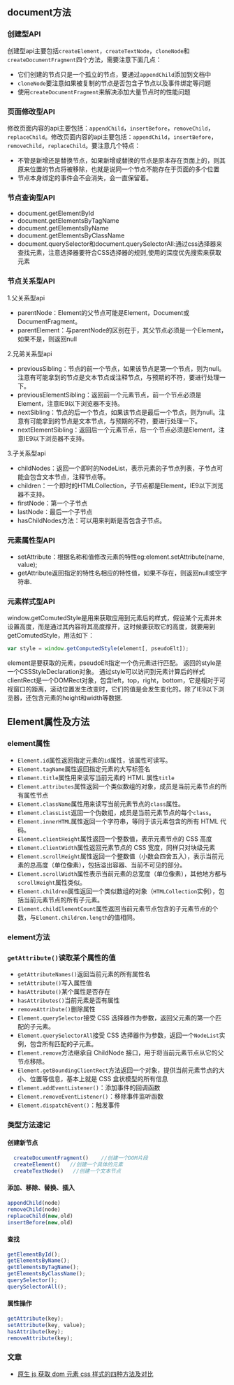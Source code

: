 ## document方法

### 创建型API

创建型api主要包括`createElement`，`createTextNode`，`cloneNode`和`createDocumentFragment`四个方法，需要注意下面几点：

- 它们创建的节点只是一个孤立的节点，要通过`appendChild`添加到文档中
- `cloneNode`要注意如果被复制的节点是否包含子节点以及事件绑定等问题
- 使用`createDocumentFragment`来解决添加大量节点时的性能问题

### 页面修改型API

修改页面内容的api主要包括：`appendChild`，`insertBefore`，`removeChild`，`replaceChild`。修改页面内容的api主要包括：`appendChild`，`insertBefore`，`removeChild`，`replaceChild`。要注意几个特点：

- 不管是新增还是替换节点，如果新增或替换的节点是原本存在页面上的，则其原来位置的节点将被移除，也就是说同一个节点不能存在于页面的多个位置
- 节点本身绑定的事件会不会消失，会一直保留着。

### 节点查询型API

- document.getElementById
- document.getElementsByTagName
- document.getElementsByName
- document.getElementsByClassName
- document.querySelector和document.querySelectorAll:通过css选择器来查找元素，注意选择器要符合CSS选择器的规则,使用的深度优先搜索来获取元素

### 节点关系型API

1.父关系型api

- parentNode：Element的父节点可能是Element，Document或DocumentFragment。
- parentElement：与parentNode的区别在于，其父节点必须是一个Element，如果不是，则返回null

2.兄弟关系型api

- previousSibling：节点的前一个节点，如果该节点是第一个节点，则为null。注意有可能拿到的节点是文本节点或注释节点，与预期的不符，要进行处理一下。
- previousElementSibling：返回前一个元素节点，前一个节点必须是Element，注意IE9以下浏览器不支持。
- nextSibling：节点的后一个节点，如果该节点是最后一个节点，则为null。注意有可能拿到的节点是文本节点，与预期的不符，要进行处理一下。
- nextElementSibling：返回后一个元素节点，后一个节点必须是Element，注意IE9以下浏览器不支持。

3.子关系型api

- childNodes：返回一个即时的NodeList，表示元素的子节点列表，子节点可能会包含文本节点，注释节点等。
- children：一个即时的HTMLCollection，子节点都是Element，IE9以下浏览器不支持。
- firstNode：第一个子节点
- lastNode：最后一个子节点
- hasChildNodes方法：可以用来判断是否包含子节点。

### 元素属性型API

- setAttribute：根据名称和值修改元素的特性eg:element.setAttribute(name, value);
- getAttribute返回指定的特性名相应的特性值，如果不存在，则返回null或空字符串.

### 元素样式型API

window.getComutedStyle是用来获取应用到元素后的样式，假设某个元素并未设置高度，而是通过其内容将其高度撑开，这时候要获取它的高度，就要用到getComutedStyle，用法如下：

```js
var style = window.getComputedStyle(element[, pseudoElt]);
```

element是要获取的元素，pseudoElt指定一个伪元素进行匹配。
 返回的style是一个CSSStyleDeclaration对象。
 通过style可以访问到元素计算后的样式
 clientRect是一个DOMRect对象，包含left，top，right，bottom，它是相对于可视窗口的距离，滚动位置发生改变时，它们的值是会发生变化的。除了IE9以下浏览器，还包含元素的height和width等数据.

## Element属性及方法

### element属性

- `Element.id`属性返回指定元素的`id`属性，该属性可读写。
- `Element.tagName`属性返回指定元素的大写标签名
-  `Element.title`属性用来读写当前元素的 HTML 属性`title` 
-  `Element.attributes`属性返回一个类似数组的对象，成员是当前元素节点的所有属性节点
-  `Element.className`属性用来读写当前元素节点的`class`属性。
-  `Element.classList`返回一个伪数组，成员是当前元素节点的每个`class`。
-  `Element.innerHTML`属性返回一个字符串，等同于该元素包含的所有 HTML 代码。
-  `Element.clientHeight`属性返回一个整数值，表示元素节点的 CSS 高度
-  `Element.clientWidth`属性返回元素节点的 CSS 宽度，同样只对块级元素
-  `Element.scrollHeight`属性返回一个整数值（小数会四舍五入），表示当前元素的总高度（单位像素），包括溢出容器、当前不可见的部分。
-  `Element.scrollWidth`属性表示当前元素的总宽度（单位像素），其他地方都与`scrollHeight`属性类似。
-  `Element.children`属性返回一个类似数组的对象（`HTMLCollection`实例），包括当前元素节点的所有子元素。
-  `Element.childElementCount`属性返回当前元素节点包含的子元素节点的个数，与`Element.children.length`的值相同。

### element方法

###   `getAttribute()`读取某个属性的值

-  `getAttributeNames()`返回当前元素的所有属性名
-  `setAttribute()`写入属性值
-  `hasAttribute()`某个属性是否存在
-  `hasAttributes()`当前元素是否有属性
-  `removeAttribute()`删除属性
-  `Element.querySelector`接受 CSS 选择器作为参数，返回父元素的第一个匹配的子元素。
-  `Element.querySelectorAll`接受 CSS 选择器作为参数，返回一个`NodeList`实例，包含所有匹配的子元素。
-  `Element.remove`方法继承自 ChildNode 接口，用于将当前元素节点从它的父节点移除。
-  `Element.getBoundingClientRect`方法返回一个对象，提供当前元素节点的大小、位置等信息，基本上就是 CSS 盒状模型的所有信息
-  `Element.addEventListener()`：添加事件的回调函数
-  `Element.removeEventListener()`：移除事件监听函数
-  `Element.dispatchEvent()`：触发事件

### 类型方法速记

#### 创建新节点

```js
  createDocumentFragment()    //创建一个DOM片段
  createElement()   //创建一个具体的元素
  createTextNode()   //创建一个文本节点
```

#### 添加、移除、替换、插入

```js
appendChild(node)
removeChild(node)
replaceChild(new,old)
insertBefore(new,old)
```

#### 查找

```js
getElementById();
getElementsByName();
getElementsByTagName();
getElementsByClassName();
querySelector();
querySelectorAll();
```

#### 属性操作

```js
getAttribute(key);
setAttribute(key, value);
hasAttribute(key);
removeAttribute(key);
```



### 文章

- [原生 js 获取 dom 元素 css 样式的四种方法及对比](https://blog.csdn.net/zwkkkk1/article/details/10318815)
